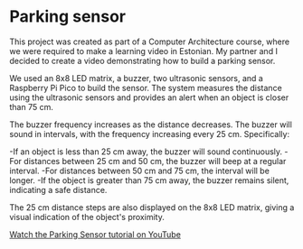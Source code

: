 # Parking sensor
This project was created as part of a Computer Architecture course, where we were required to make a learning video in Estonian. My partner and I decided to create a video demonstrating how to build a parking sensor.

We used an 8x8 LED matrix, a buzzer, two ultrasonic sensors, and a Raspberry Pi Pico to build the sensor. The system measures the distance using the ultrasonic sensors and provides an alert when an object is closer than 75 cm.

The buzzer frequency increases as the distance decreases. The buzzer will sound in intervals, with the frequency increasing every 25 cm. Specifically:

-If an object is less than 25 cm away, the buzzer will sound continuously.
-For distances between 25 cm and 50 cm, the buzzer will beep at a regular interval.
-For distances between 50 cm and 75 cm, the interval will be longer.
-If the object is greater than 75 cm away, the buzzer remains silent, indicating a safe distance.

The 25 cm distance steps are also displayed on the 8x8 LED matrix, giving a visual indication of the object's proximity.

[Watch the Parking Sensor tutorial on YouTube](https://www.youtube.com/watch?v=4RMuGI09aWw)

